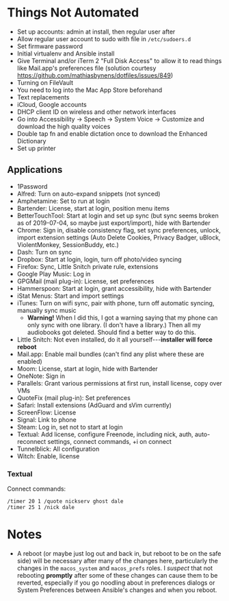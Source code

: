 # Things Not Automated

* Set up accounts: admin at install, then regular user after
* Allow regular user account to sudo with file in `/etc/sudoers.d`
* Set firmware password
* Initial virtualenv and Ansible install
* Give Terminal and/or iTerm 2 "Full Disk Access" to allow it to read things like Mail.app's preferences file (solution courtesy https://github.com/mathiasbynens/dotfiles/issues/849)
* Turning on FileVault
* You need to log into the Mac App Store beforehand
* Text replacements
* iCloud, Google accounts
* DHCP client ID on wireless and other network interfaces
* Go into Accessibility → Speech → System Voice → Customize and download the high quality voices
* Double tap fn and enable dictation once to download the Enhanced Dictionary
* Set up printer


## Applications

* 1Password
* Alfred: Turn on auto-expand snippets (not synced)
* Amphetamine: Set to run at login
* Bartender: License, start at login, position menu items
* BetterTouchTool: Start at login and set up sync (but sync seems broken as of 2019-07-04, so maybe just export/import), hide with Bartender
* Chrome: Sign in, disable consistency flag, set sync preferences, unlock, import extension settings (Auto Delete Cookies, Privacy Badger, uBlock, ViolentMonkey, SessionBuddy, etc.)
* Dash: Turn on sync
* Dropbox: Start at login, login, turn off photo/video syncing
* Firefox: Sync, Little Snitch private rule, extensions
* Google Play Music: Log in
* GPGMail (mail plug-in): License, set preferences
* Hammerspoon: Start at login, grant accessibility, hide with Bartender
* iStat Menus: Start and import settings
* iTunes: Turn on wifi sync, pair with phone, turn off automatic syncing, manually sync music
  * **Warning!** When I did this, I got a warning saying that my phone can only sync with one library.  (I don't have a library.)  Then all my audiobooks got deleted.  Should find a better way to do this.
* Little Snitch: Not even installed, do it all yourself---**installer will force reboot**
* Mail.app: Enable mail bundles (can't find any plist where these are enabled)
* Moom: License, start at login, hide with Bartender
* OneNote: Sign in
* Parallels: Grant various permissions at first run, install license, copy over VMs
* QuoteFix (mail plug-in): Set preferences
* Safari: Install extensions (AdGuard and sVim currently)
* ScreenFlow: License
* Signal: Link to phone
* Steam: Log in, set not to start at login
* Textual: Add license, configure Freenode, including nick, auth, auto-reconnect settings, connect commands, +i on connect
* Tunnelblick: All configuration
* Witch: Enable, license


### Textual

Connect commands:

```
/timer 20 1 /quote nickserv ghost dale
/timer 25 1 /nick dale
```


# Notes

* A reboot (or maybe just log out and back in, but reboot to be on the safe side) will be necessary after many of the changes here, particularly the changes in the `macos_system` and `macos_prefs` roles.  I *suspect* that not rebooting **promptly** after some of these changes can cause them to be reverted, especially if you go noodling about in preferences dialogs or System Preferences between Ansible's changes and when you reboot.
